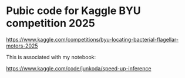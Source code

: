 # Pubic code for Kaggle BYU competition 2025

https://www.kaggle.com/competitions/byu-locating-bacterial-flagellar-motors-2025

This is associated with my notebook:

https://www.kaggle.com/code/junkoda/speed-up-inference

